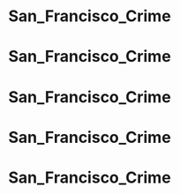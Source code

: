 # San_Francisco_Crime
# San_Francisco_Crime
# San_Francisco_Crime
# San_Francisco_Crime
# San_Francisco_Crime
